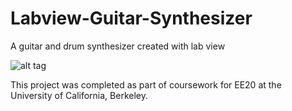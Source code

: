 Labview-Guitar-Synthesizer
==========================

A guitar and drum synthesizer created with lab view

![alt tag](https://raw.github.com/aaron-feldman/Labview-Guitar-Synthesizer/master/example_image.png)

This project was completed as part of coursework for EE20 at the University of California, Berkeley.

